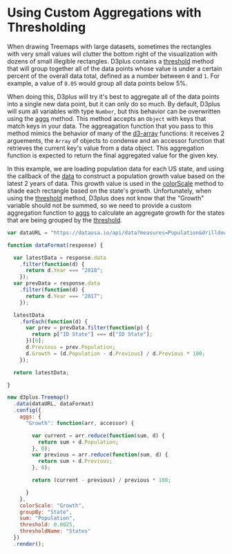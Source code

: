 # Using Custom Aggregations with Thresholding

When drawing Treemaps with large datasets, sometimes the rectangles with very small values will clutter the bottom right of the visualization with dozens of small illegible rectangles. D3plus contains a [threshold](http://d3plus.org/docs/#Viz.threshold) method that will group together all of the data points whose value is under a certain percent of the overall data total, defined as a number between `0` and `1`. For example, a value of `0.05` would group all data points below 5%.

When doing this, D3plus will try it's best to aggregate all of the data points into a single new data point, but it can only do so much. By default, D3plus will sum all variables with type `Number`, but this behavior can be overwritten using the [aggs](http://d3plus.org/docs/#Viz.aggs) method. This method accepts an `Object` with keys that match keys in your data. The aggreagation function that you pass to this method mimics the behavior of many of the [d3-array](https://github.com/d3/d3-array/) functions: it receives 2 arguements, the `Array` of objects to condense and an accessor function that retrieves the current key's value from a data object. This aggregation function is expected to return the final aggregated value for the given key.

In this example, we are loading population data for each US state, and using the callback of the [data](http://d3plus.org/docs/#Viz.data) to construct a population growth value based on the latest 2 years of data. This growth value is used in the [colorScale](http://d3plus.org/docs/#Viz.colorScale) method to shade each rectangle based on the state's growth. Unfortunately, when using the [threshold](http://d3plus.org/docs/#Viz.threshold) method, D3plus does not know that the "Growth" variable should not be summed, so we need to provide a custom aggregation function to [aggs](http://d3plus.org/docs/#Viz.aggs) to calculate an aggregate growth for the states that are being grouped by the [threshold](http://d3plus.org/docs/#Viz.threshold).

```js
var dataURL = "https://datausa.io/api/data?measures=Population&drilldowns=State&Year=2018,2017";

function dataFormat(response) {

  var latestData = response.data
    .filter(function(d) {
      return d.Year === "2018";
    });
  var prevData = response.data
    .filter(function(d) {
      return d.Year === "2017";
    });

  latestData
    .forEach(function(d) {
      var prev = prevData.filter(function(p) {
        return p["ID State"] === d["ID State"];
      })[0];
      d.Previous = prev.Population;
      d.Growth = (d.Population - d.Previous) / d.Previous * 100;
    });

  return latestData;

}

new d3plus.Treemap()
  .data(dataURL, dataFormat)
  .config({
    aggs: {
      "Growth": function(arr, accessor) {

        var current = arr.reduce(function(sum, d) {
          return sum + d.Population;
        }, 0);
        var previous = arr.reduce(function(sum, d) {
          return sum + d.Previous;
        }, 0);

        return (current - previous) / previous * 100;

      }
    },
    colorScale: "Growth",
    groupBy: "State",
    sum: "Population",
    threshold: 0.0025,
    thresholdName: "States"
  })
  .render();
```
